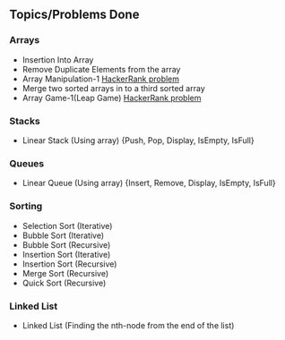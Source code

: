 ## Topics/Problems Done

### Arrays

- Insertion Into Array
- Remove Duplicate Elements from the array
- Array Manipulation-1 [HackerRank problem](https://www.hackerrank.com/challenges/crush/problem)
- Merge two sorted arrays in to a third sorted array
- Array Game-1(Leap Game) [HackerRank problem](https://www.hackerrank.com/challenges/java-1d-array/problem)

### Stacks

- Linear Stack (Using array) {Push, Pop, Display, IsEmpty, IsFull}

### Queues

- Linear Queue (Using array) {Insert, Remove, Display, IsEmpty, IsFull}

### Sorting

- Selection Sort (Iterative)
- Bubble Sort (Iterative)
- Bubble Sort (Recursive)
- Insertion Sort (Iterative)
- Insertion Sort (Recursive)
- Merge Sort (Recursive)
- Quick Sort (Recursive)

### Linked List

- Linked List (Finding the nth-node from the end of the list)
